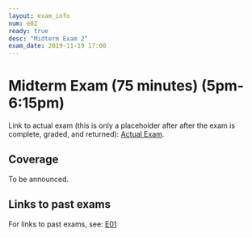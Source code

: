 ```yaml
---
layout: exam_info
num: e02
ready: true
desc: "Midterm Exam 2"
exam_date: 2019-11-19 17:00
---
```


<div style="display:none;">  http://ucsb-cs56-f19.github.io/exam/e02
</div>

# Midterm Exam (75 minutes) (5pm-6:15pm)

Link to actual exam (this is only a placeholder after after the exam is complete, graded,
and returned): [Actual Exam](cs56_f19_e02/).



## Coverage

To be announced.


## Links to past exams

For links to past exams, see: [E01](/f19/exam/e01)

<div style="display:none;">  http://ucsb-cs56-f18.github.io/exam/e02 </div>
